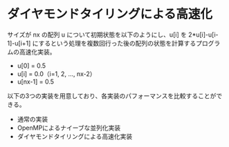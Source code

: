 # ダイヤモンドタイリングによる高速化

サイズが nx の配列 u について初期状態を以下のようにし、u[i] を 2*u[i]-u[i-1]-u[i+1] にするという処理を複数回行った後の配列の状態を計算するプログラムの高速化実装。
* u[0] = 0.5
* u[i] = 0.0（i=1, 2, ..., nx-2）
* u[nx-1] = 0.5

以下の3つの実装を用意しており、各実装のパフォーマンスを比較することができる。
* 通常の実装
* OpenMPによるナイーブな並列化実装
* ダイヤモンドタイリングによる高速化実装
